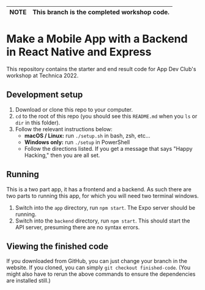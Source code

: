 **NOTE** | This branch is the completed workshop code.
---|---

# Make a Mobile App with a Backend in React Native and Express
This repository contains the starter and end result code for App Dev Club's workshop at Technica 2022.

## Development setup
1. Download or clone this repo to your computer.
2. `cd` to the root of this repo (you should see this `README.md` when you `ls` or `dir` in this folder).
3. Follow the relevant instructions below:
    * **macOS / Linux:** run `./setup.sh` in bash, zsh, etc...
    * **Windows only:** run `./setup` in PowerShell
    * Follow the directions listed. If you get a message that says "Happy Hacking," then you are all set.

## Running
This is a two part app, it has a frontend and a backend. As such there are two parts to running this app, for which you will need two terminal windows.

1. Switch into the `app` directory, run `npm start`. The Expo server should be running.
2. Switch into the `backend` directory, run `npm start`. This should start the API server, presuming there are no syntax errors.

## Viewing the finished code
If you downloaded from GitHub, you can just change your branch in the website. If you cloned, you can simply `git checkout finished-code`. (You might also have to rerun the above commands to ensure the dependencies are installed still.)
